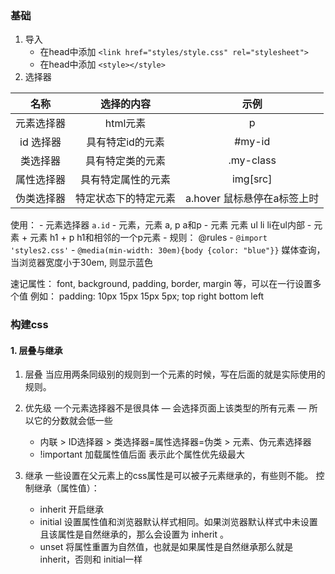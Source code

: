 ### 基础
1. 导入
   - 在head中添加 ```<link href="styles/style.css" rel="stylesheet">```
   - 在head中添加 ```<style></style>```
2. 选择器


名称 | 选择的内容 | 示例
:-: | :-: | :-: 
元素选择器 | html元素 | p
id 选择器 | 具有特定id的元素  | #my-id
类选择器  | 具有特定类的元素 | .my-class
属性选择器 | 具有特定属性的元素 | img[src]
伪类选择器  | 特定状态下的特定元素 | a.hover 鼠标悬停在a标签上时

使用：
    - 元素选择器 ```a.id```
    - 元素，元素 a, p   a和p
    - 元素 元素  ul li   li在ul内部
    - 元素 + 元素 h1 + p   h1和相邻的一个p元素
    - 规则： @rules
        - ```@import 'styles2.css'```
        - ```@media(min-width: 30em){body {color: "blue"}}```  媒体查询， 当浏览器宽度小于30em, 则显示蓝色
 
速记属性： font, background, padding, border, margin 等，可以在一行设置多个值
例如： padding: 10px 15px 15px 5px;  top right bottom left

### 构建css
#### 1. 层叠与继承

1. 层叠 当应用两条同级别的规则到一个元素的时候，写在后面的就是实际使用的规则。
2. 优先级 一个元素选择器不是很具体 — 会选择页面上该类型的所有元素 — 所以它的分数就会低一些
   - 内联 > ID选择器 > 类选择器=属性选择器=伪类 > 元素、伪元素选择器
   - !important 加载属性值后面 表示此个属性优先级最大

3. 继承 一些设置在父元素上的css属性是可以被子元素继承的，有些则不能。
   控制继承（属性值）：
    - inherit 开启继承
    - initial 设置属性值和浏览器默认样式相同。如果浏览器默认样式中未设置且该属性是自然继承的，那么会设置为 inherit 。
    - unset 将属性重置为自然值，也就是如果属性是自然继承那么就是 inherit，否则和 initial一样